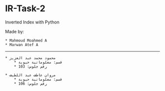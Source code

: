# IR-Task-2
Inverted Index with Python

Made by:

	* Mahmoud Moahmed A
	* Marwan Atef A

______________________________

	* محمود محمد عبد العزيز
		* قسم: معلوماتية حيوية
		* رقم جلوس: 103

	* مروان عاطف عبد اللطيف
		* قسم: معلوماتية حيوية
		* رقم جلوس: 106
